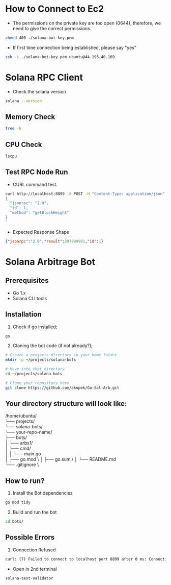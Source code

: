 # How to Connect to Ec2

- The permissions on the private key are too open (0644), therefore, we need to give the correct permissions.
```bash
chmod 400 ./solana-bot-key.pem
```

- If first time connection being established, please say "yes"
```bash
ssh -i ./solana-bot-key.pem ubuntu@44.195.40.169
```

# Solana RPC Client

- Check the solana version
```bash
solana --version
```

## Memory Check 

```bash
free -h
```

## CPU Check 

```bash
lscpu
```

## Test RPC Node Run


- CURL command test.


```bash
curl http://localhost:8899 -X POST -H "Content-Type: application/json" -d '
{
  "jsonrpc": "2.0",
  "id": 1,
  "method": "getBlockHeight"
}
'
```
- Expected Response Shape
```json
{"jsonrpc":"2.0","result":297999981,"id":1}
```

# Solana Arbitrage Bot

## Prerequisites
- Go 1.x
- Solana CLI tools

## Installation

1. Check if go installed;

```bash
go 
```

2. Cloning the bot code (if not already?);
```bash
# Create a projects directory in your home folder
mkdir -p ~/projects/solana-bots

# Move into that directory
cd ~/projects/solana-bots

# Clone your repository here
git clone https://github.com/aknpek/Go-Sol-Arb.git
```

## Your directory structure will look like:
/home/ubuntu/ \
└── projects/ \
    └── solana-bots/ \
        └── your-repo-name/ \
            ├── bots/ \
            │   └── arbx1/ \
            │       ├── cmd/ \
            │       │   └── main.go \
            │       ├── go.mod \ 
            │       ├── go.sum \ 
            │       └── README.md \
            └── .gitignore \



## How to run?

1. Install the Bot dependencies
```bash
go mod tidy
```

2. Build and run the bot
```bash
cd bots/
```

## Possible Errors

1. Connection Refused

```bash
curl: (7) Failed to connect to localhost port 8899 after 0 ms: Connection refused
```

- Open in 2nd terminal
```bash
solana-test-validator
```